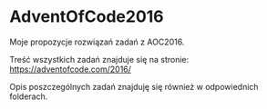 # AdventOfCode2016
Moje propozycje rozwiązań zadań z AOC2016. 

Treść wszystkich zadań znajduje się na stronie:
https://adventofcode.com/2016/

Opis poszczególnych zadań znajduję się również w odpowiednich folderach.
